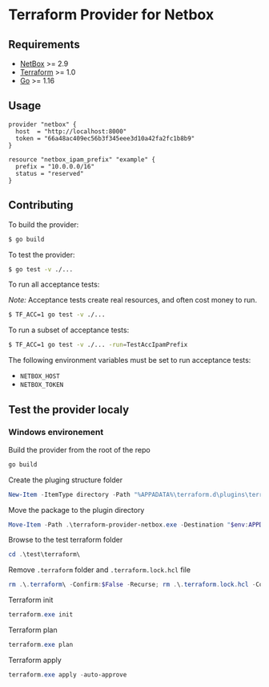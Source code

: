 # Terraform Provider for Netbox

## Requirements

- [NetBox](https://netbox.readthedocs.io/) >= 2.9
- [Terraform](https://www.terraform.io/downloads.html) >= 1.0
- [Go](https://golang.org/doc/install) >= 1.16

## Usage

```hcl
provider "netbox" {
  host  = "http://localhost:8000"
  token = "66a48ac409ec56b3f345eee3d10a42fa2fc1b8b9"
}

resource "netbox_ipam_prefix" "example" {
  prefix = "10.0.0.0/16"
  status = "reserved"
}
```

## Contributing

To build the provider:

```sh
$ go build
```

To test the provider:

```sh
$ go test -v ./...
```

To run all acceptance tests:

*Note:* Acceptance tests create real resources, and often cost money to run.

```sh
$ TF_ACC=1 go test -v ./...
```

To run a subset of acceptance tests:

```sh
$ TF_ACC=1 go test -v ./... -run=TestAccIpamPrefix
```

The following environment variables must be set to run acceptance tests:

- `NETBOX_HOST`
- `NETBOX_TOKEN`

## Test the provider localy

### Windows environement

Build the provider from the root of the repo

```powershell
go build
```

Create the pluging structure folder

```powershell
New-Item -ItemType directory -Path "%APPADATA%\terraform.d\plugins\terraform.example.com\local\netbox\1.0\windows_amd64"
```

Move the package to the plugin directory

```powershell
Move-Item -Path .\terraform-provider-netbox.exe -Destination "$env:APPDATA\terraform.d\plugins\terraform.example.com\local\netbox\1.0\windows_amd64" -Force
```

Browse to the test terraform folder

```powershell
cd .\test\terraform\
```

Remove `.terraform` folder and `.terraform.lock.hcl` file

```powershell
rm .\.terraform\ -Confirm:$False -Recurse; rm .\.terraform.lock.hcl -Confirm:$False
```

Terraform init

```powershell
terraform.exe init
```

Terraform plan

```powershell
terraform.exe plan
```

Terraform apply

```powershell
terraform.exe apply -auto-approve
```
